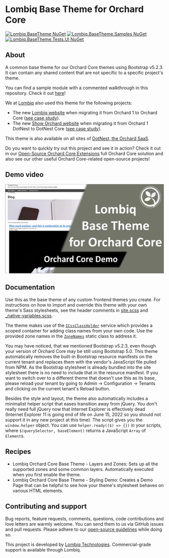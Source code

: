 # Lombiq Base Theme for Orchard Core

[![Lombiq.BaseTheme NuGet](https://img.shields.io/nuget/v/Lombiq.BaseTheme?label=Lombiq.BaseTheme)](https://www.nuget.org/packages/Lombiq.BaseTheme/) [![Lombiq.BaseTheme.Samples NuGet](https://img.shields.io/nuget/v/Lombiq.BaseTheme?label=Lombiq.BaseTheme.Samples)](https://www.nuget.org/packages/Lombiq.BaseTheme.Samples/) [![Lombiq.BaseTheme.Tests.UI NuGet](https://img.shields.io/nuget/v/Lombiq.BaseTheme?label=Lombiq.BaseTheme.Tests.UI)](https://www.nuget.org/packages/Lombiq.BaseTheme.Tests.UI/)

## About

A common base theme for our Orchard Core themes using Bootstrap v5.2.3. It can contain any shared content that are not specific to a specific project's theme.

You can find a sample module with a commented walkthrough in this repository. Check it out [here](Lombiq.BaseTheme.Samples/Readme.md)!

We at [Lombiq](https://lombiq.com/) also used this theme for the following projects:

- The new [Lombiq website](https://lombiq.com/) when migrating it from Orchard 1 to Orchard Core ([see case study](https://lombiq.com/blog/how-we-renewed-and-migrated-lombiq-com-from-orchard-1-to-orchard-core)).
- The new [Show Orchard website](https://showorchard.com/) when migrating it from Orchard 1 DotNest to DotNest Core ([see case study](https://dotnest.com/blog/show-orchard-case-study-migrating-an-orchard-1-dotnest-site-to-dotnest-core)).<!-- #spell-check-ignore-line -->

This theme is also available on all sites of [DotNest, the Orchard SaaS](https://dotnest.com/).

Do you want to quickly try out this project and see it in action? Check it out in our [Open-Source Orchard Core Extensions](https://github.com/Lombiq/Open-Source-Orchard-Core-Extensions) full Orchard Core solution and also see our other useful Orchard Core-related open-source projects!

## Demo video

[![Watch the video](Docs/Assets/Images/DemoVideoThumbnail.jpg)](https://www.youtube.com/watch?v=9DjKxEumoRE&feature=youtu.be)

## Documentation

Use this as the base theme of any custom frontend themes you create. For instructions on how to import and override this theme with your own theme's Sass stylesheets, see the header comments in [site.scss](Lombiq.BaseTheme/Assets/Styles/site.scss) and [_native-variables.scss](Lombiq.BaseTheme/Assets/Styles/abstracts/_native-variables.scss).

The theme makes use of the [`ICssClassHolder`](Lombiq.BaseTheme/Services/ICssClassHolder.cs) service which provides a scoped container for adding class names from your own code. Use the provided zone names in the [`ZoneNames`](Lombiq.BaseTheme/Constants/ZoneNames.cs) static class to address it.

You may have noticed, that we mentioned Bootstrap v5.2.3, even though your version of Orchard Core may be still using Bootstrap 5.0. This theme automatically removes the built-in Bootstrap resource manifests on the current tenant and replaces them with the vendor's JavaScript file pulled from NPM. As the Bootstrap stylesheet is already bundled into the site stylesheet there is no need to include that in the resource manifest. If you want to switch over to a different theme that doesn't use this as its base, please reload your tenant by going to Admin → Configuration → Tenants and clicking on the current tenant's Reload button.

Besides the style and layout, the theme also automatically includes a minimalist helper script that eases transition away from jQuery. You don't really need full jQuery now that Internet Explorer is effectively dead (Internet Explorer 11 is going end of life on June 15, 2022 so you should not support it in any new project at this time). The script gives you the `window.helper` object. You can use `helper.ready(($) => {})` in your scripts, where `$(querySelector, baseElement)` returns a JavaScript `Array` of `Element`s.

## Recipes

- Lombiq Orchard Core Base Theme - Layers and Zones: Sets up all the supported zones and some common layers. Automatically executed when you first enable the theme.
- Lombiq Orchard Core Base Theme - Styling Demo: Creates a Demo Page that can be helpful to see how your theme's stylesheet behaves on various HTML elements.

## Contributing and support

Bug reports, feature requests, comments, questions, code contributions and love letters are warmly welcome. You can send them to us via GitHub issues and pull requests. Please adhere to our [open-source guidelines](https://lombiq.com/open-source-guidelines) while doing so.

This project is developed by [Lombiq Technologies](https://lombiq.com/). Commercial-grade support is available through Lombiq.
